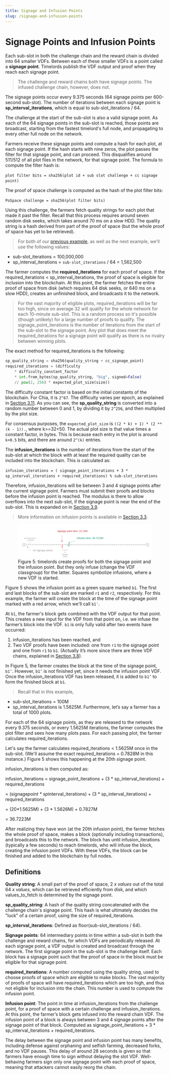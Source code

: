 ```yaml
---
title: Signage and Infusion Points
slug: /signage-and-infusion-points
---
```


# Signage Points and Infusion Points

Each sub-slot in both the challenge chain and the reward chain is divided into 64 smaller VDFs. Between each of these smaller VDFs is a point called a **signage point**. Timelords publish the VDF output and proof when they reach each signage point.

> The challenge and reward chains both have signage points. The infused challenge chain, however, does not.

The signage points occur every 9.375 seconds (64 signage points per 600-second sub-slot). The number of iterations between each signage point is **sp_interval_iterations**, which is equal to sub-slot_iterations / 64.

The challenge at the start of the sub-slot is also a valid signage point. As each of the 64 signage points in the sub-slot is reached, those points are broadcast, starting from the fastest timelord's full node, and propagating to every other full node on the network.

Farmers receive these signage points and compute a hash for each plot, at each signage point. If the hash starts with nine zeros, the plot passes the filter for that signage point, and can proceed. This disqualifies around 511/512 of all plot files in the network, for that signage point. The formula to compute the filter hash is:

`plot filter bits = sha256(plot id + sub slot challenge + cc signage point)`

The proof of space challenge is computed as the hash of the plot filter bits:

`PoSpace challenge = sha256(plot filter bits)`

Using this challenge, the farmers fetch quality strings for each plot that made it past the filter. Recall that this process requires around seven random disk seeks, which takes around 70 ms on a slow HDD. The quality string is a hash derived from part of the proof of space (but the whole proof of space has yet to be retrieved).

> For both of our [previous example](/consensus/challenges 'Section 3.4: Challenges'), as well as the next example, we'll use the following values:

- sub-slot_iterations = 100,000,000
- sp_interval_iterations = `sub-slot_iterations` / 64 = 1,562,500

The farmer computes the **required_iterations** for each proof of space. If the required_iterations < sp_interval_iterations, the proof of space is eligible for inclusion into the blockchain. At this point, the farmer fetches the entire proof of space from disk (which requires 64 disk seeks, or 640 ms on a slow HDD), creates an unfinished block, and broadcasts it to the network.

> For the vast majority of eligible plots, required_iterations will be far too high, since on average 32 will qualify for the whole network for each 10-minute sub-slot. This is a random process so it's possible (though unlikely) for a large number of proofs to qualify. The signage_point_iterations is the number of iterations from the start of the sub-slot to the signage point. Any plot that does meet the required_iterations for a signage point will qualify as there is no rivalry between winning plots.

The exact method for required_iterations is the following:

```python
sp_quality_string = sha256(quality_string + cc_signage_point)
required_iterations = (difficulty
    * difficulty_constant_factor
    * int.from_bytes(sp_quality_string, "big", signed=False)
    // pow(2, 256) * expected_plot_size(size))
```

The difficulty constant factor is based on the initial constants of the blockchain. For Chia, it is `2^67`. The difficulty varies per epoch, as explained in [Section 3.11](/consensus/epochs 'Section 3.11: Epochs and Difficulty Adjustment'). As you can see, the **sp_quality_string** is converted into a random number between 0 and 1, by dividing it by `2^256`, and then multiplied by the plot size.

For consensus purposes, the `expected_plot_size` is `((2 * k) + 1) * (2 ** (k - 1)).`, where k>=32<50. The actual plot size is that value times a constant factor, in bytes. This is because each entry in the plot is around `k+0.5` bits, and there are around `2^(k)` entries.

The **infusion_iterations** is the number of iterations from the start of the sub-slot at which the block with at least the required quality can be included into the blockchain. This is calculated as:

`infusion_iterations = ( signage_point_iterations + 3 * sp_interval_iterations + required_iterations) % sub-slot_iterations`

Therefore, infusion_iterations will be between 3 and 4 signage points after the current signage point. Farmers must submit their proofs and blocks before the infusion point is reached. The modulus is there to allow overflows into the next sub-slot, if the signage point is near the end of the sub-slot. This is expanded on in [Section 3.9](/consensus/overflow_blocks 'Section 3.9: Overflow Blocks and Weight').

> More information on infusion points is available in [Section 3.3](/consensus/vdfs#infusion 'Section 3.3: VDFs').

<figure>
<img src="/img/signage_points.png" alt="drawing"/>
<figcaption>
Figure 5: timelords create proofs for both the signage point and the infusion point. But they only infuse (change the VDF classgroup) for the latter. Squares symbolize infusions, where a new VDF is started.
</figcaption>
</figure>

Figure 5 shows the infusion point as a green square marked `b1`. The first and last blocks of the sub-slot are marked `r1` and `r2`, respectively. For this example, the farmer will create the block at the time of the signage point marked with a red arrow, which we'll call `b1'`.

At `b1`, the farmer's block gets combined with the VDF output for that point. This creates a new input for the VDF from that point on, i.e. we infuse the farmer’s block into the VDF. `b1` is only fully valid after two events have occurred:

1. infusion_iterations has been reached, and
2. Two VDF proofs have been included: one from `r1` to the signage point and one from `r1` to `b1`. (Actually it’s more since there are three VDF chains, explained in [Section 3.8](/consensus/three_vdf_chains 'Section 3.8: Three VDF Chains')).

In Figure 5, the farmer creates the block at the time of the signage point, `b1’`. However, `b1’` is not finished yet, since it needs the infusion point VDF. Once the infusion_iterations VDF has been released, it is added to `b1’` to form the finished block at `b1`.

> Recall that in this example,

- sub-slot_iterations = 100M
- sp_interval_iterations is 1.5625M.
  Furthermore, let’s say a farmer has a total of 1000 plots.

For each of the 64 signage points, as they are released to the network every 9.375 seconds, or every 1.5625M iterations, the farmer computes the plot filter and sees how many plots pass. For each passing plot, the farmer calculates required_iterations.

Let's say the farmer calculates required_iterations < 1.5625M once in the sub-slot. (We'll assume the exact required_iterations = 0.7828M in this instance.) Figure 5 shows this happening at the 20th signage point.

infusion_iterations is then computed as:

infusion_iterations = signage_point_iterations + (3 \* sp_interval_iterations) + required_iterations

= (signage*point * sp*interval_iterations) + (3 * sp_interval_iterations) + required_iterations

= (20*1.5625M) + (3 * 1.5626M) + 0.7827M

= 36.7223M

After realizing they have won (at the 20th infusion point), the farmer fetches the whole proof of space, makes a block (optionally including transactions), and broadcasts this to the network. The block has until infusion_iterations (typically a few seconds) to reach timelords, who will infuse the block, creating the infusion point VDFs. With these VDFs, the block can be finished and added to the blockchain by full nodes.

## Definitions

**Quality string**: A small part of the proof of space, 2 _x values_ out of the total 64 _x values_, which can be retrieved efficiently from disk, and which values_to_fetch is determined by the signage point.

**sp_quality_string**: A hash of the quality string concatenated with the challenge chain's signage point. This hash is what ultimately decides the "luck" of a certain proof, using the size of required_iterations.

**sp_interval_iterations**: Defined as floor(sub-slot_iterations / 64).

**Signage points**: 64 intermediary points in time within a sub-slot in both the challenge and reward chains, for which VDFs are periodically released. At each signage point, a VDF output is created and broadcast through the network. The first signage point in the sub-slot is the challenge itself. Each block has a signage point such that the proof of space in the block must be eligible for that signage point.

**required_iterations**: A number computed using the quality string, used to choose proofs of space which are eligible to make blocks. The vast majority of proofs of space will have required_iterations which are too high, and thus not eligible for inclusion into the chain. This number is used to compute the infusion point.

**Infusion point**: The point in time at infusion_iterations from the challenge point, for a proof of space with a certain challenge and infusion_iterations. At this point, the farmer’s block gets infused into the reward chain VDF. The infusion point of a block is always between 3 and 4 signage points after the signage point of that block. Computed as signage_point_iterations + 3 \* sp_interval_iterations + required_iterations.

The delay between the signage point and infusion point has many benefits, including defense against orphaning and selfish farming, decreased forks, and no VDF pauses. This delay of around 28 seconds is given so that farmers have enough time to sign without delaying the slot VDF. Well-behaving farmers sign only one signage point with each proof of space, meaning that attackers cannot easily reorg the chain.
